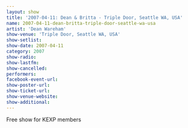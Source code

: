 ```yaml
---
layout: show
title: '2007-04-11: Dean & Britta - Triple Door, Seattle WA, USA'
name: 2007-04-11-dean-britta-triple-door-seattle-wa-usa
artist: 'Dean Wareham'
show-venue: 'Triple Door, Seattle WA, USA'
show-setlist: 
show-date: 2007-04-11
category: 2007
show-radio: 
show-lastfm: 
show-cancelled: 
performers: 
facebook-event-url: 
show-poster-url: 
show-ticket-url: 
show-venue-website: 
show-additional: 
---
```

Free show for KEXP members
